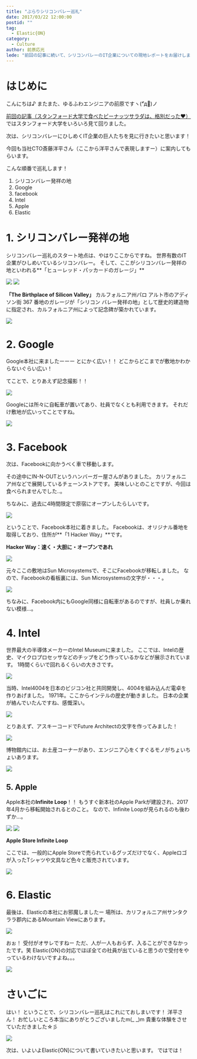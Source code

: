 ```yaml
---
title: "ぶらりシリコンバレー巡礼"
date: 2017/03/22 12:00:00
postid: ""
tag:
  - Elastic{ON}
category:
  - Culture
author: 前原応光
lede: "前回の記事に続いて、シリコンバレーのIT企業についての現地レポートをお届けします！"
---
```


# はじめに

こんにちは♪
またまた、ゆるふわエンジニアの前原ですヽ(*゚д゚)ノ

[前回の記事（スタンフォード大学で食べたピーナッツサラダは、格別だった♥）](/articles/20170321/)ではスタンフォード大学をいろいろ見て回りました。

次は、シリコンバレーにひしめくIT企業の巨人たちを見に行きたいと思います！

今回も当社CTO斎藤洋平さん（ここから洋平さんで表現しますー）に案内してもらいます。

こんな順番で巡礼します！

  1. シリコンバレー発祥の地
  2. Google
  3. facebook
  4. Intel
  5. Apple
  6. Elastic

# 1. シリコンバレー発祥の地

シリコンバレー巡礼のスタート地点は、やはりここからですね。
世界有数のIT企業がひしめいているシリコンバレー。
そして、ここがシリコンバレー発祥の地といわれる**「ヒューレッド・パッカードのガレージ」**

<img src="/images/2017/20170322/photo_20170322_01.jpeg" loading="lazy">

<img src="/images/2017/20170322/photo_20170322_02.jpeg" loading="lazy">

**「The Birthplace of Silicon Valley」**
カルフォルニア州パロ アルト市のアディソン街 367 番地のガレージが「シリコン バレー発祥の地」として歴史的建造物に指定され、カルフォルニア州によって記念碑が築かれています。

<img src="/images/2017/20170322/photo_20170322_03.jpeg" loading="lazy">

# 2. Google

Google本社に来ましたーーー
とにかく広い！！
どこからどこまでが敷地かわからないぐらい広い！

てことで、とりあえず記念撮影！！

<img src="/images/2017/20170322/photo_20170322_04.jpeg" loading="lazy">

Googleには所々に自転車が置いてあり、社員でなくとも利用できます。
それだけ敷地が広いってことですね。

<img src="/images/2017/20170322/photo_20170322_05.jpeg" loading="lazy">

# 3. Facebook

次は、Facebookに向かうべく車で移動します。

その途中にIN-N-OUTというハンバーガー屋さんがありました。
カリフォルニア州などで展開しているチェーンストアです。
美味しいとのことですが、今回は食べられませんでした..。

ちなみに、過去に4時間限定で原宿にオープンしたらしいです。

<img src="/images/2017/20170322/photo_20170322_06.jpeg" loading="lazy">

ということで、Facebook本社に着きました。
Facebookは、オリジナル番地を取得しており、住所が**「1 Hacker Way」**です。

**Hacker Way：速く・大胆に・オープンであれ**

<img src="/images/2017/20170322/photo_20170322_07.jpeg" loading="lazy">

元々ここの敷地はSun Microsystemsで、そこにFacebookが移転しました。
なので、Facebookの看板裏には、Sun Microsystemsの文字が・・・。

<img src="/images/2017/20170322/photo_20170322_08.jpeg" loading="lazy">

ちなみに、Facebook内にもGoogle同様に自転車があるのですが、社員しか乗れない模様...。

# 4. Intel

世界最大の半導体メーカーのIntel Museumに来ました。
ここでは、Intelの歴史、マイクロプロセッサなどのチップをどう作っているかなどが展示されています。
1時間くらいで回れるくらいの大きさです。

<img src="/images/2017/20170322/photo_20170322_09.jpeg" loading="lazy">

当時、Intel4004を日本のビジコン社と共同開発し、4004を組み込んだ電卓を作りあげました。
1971年。ここからインテルの歴史が動きました。
日本の企業が絡んでいたんですね、感慨深い。

<img src="/images/2017/20170322/photo_20170322_10.jpeg" loading="lazy">

とりあえず、アスキーコードでFuture Architectの文字を作ってみました！

<img src="/images/2017/20170322/photo_20170322_11.jpeg" loading="lazy">

博物館内には、お土産コーナーがあり、エンジニア心をくすぐるモノがちょいちょいあります。

<img src="/images/2017/20170322/photo_20170322_12.jpeg" loading="lazy">

## 5. Apple

Apple本社の**Infinite Loop**！！
もうすぐ新本社のApple Parkが建設され、2017年4月から移転開始されるとのこと。
なので、Infinite Loopが見られるのも後わずか...。

<img src="/images/2017/20170322/photo_20170322_13.jpeg" loading="lazy">

<img src="/images/2017/20170322/photo_20170322_14.jpeg" loading="lazy">

**Apple Store Infinite Loop**

ここでは、一般的にApple Storeで売られているグッズだけでなく、Appleロゴが入ったTシャツや文具など色々と販売されています。

<img src="/images/2017/20170322/photo_20170322_15.jpeg" loading="lazy">

# 6. Elastic

最後は、Elasticの本社にお邪魔しましたー
場所は、カリフォルニア州サンタクララ郡内にあるMountain Viewにあります。

<img src="/images/2017/20170322/photo_20170322_16.jpeg" loading="lazy">

おぉ！ 受付がオサレですねー
ただ、人が一人もおらず、入ることができなかったです。笑
Elastic{ON}の対応でほぼ全ての社員が出ていると思うので受付をやっているわけないですよね。。。

<img src="/images/2017/20170322/photo_20170322_17.jpeg" loading="lazy">

# さいごに

はい！ ということで、シリコンバレー巡礼はこれにておしまいです！
洋平さん！ お忙しいところ本当にありがとうございましたm(_ _)m
貴重な体験をさせていただきました☆彡

<img src="/images/2017/20170322/photo_20170322_18.jpeg" loading="lazy">

次は、いよいよElastic{ON}について書いていきたいと思います。
ではでは！
